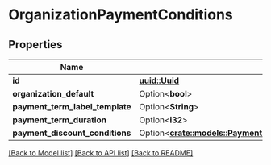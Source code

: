 # OrganizationPaymentConditions

## Properties

Name | Type | Description | Notes
------------ | ------------- | ------------- | -------------
**id** | [**uuid::Uuid**](uuid::Uuid.md) |  | 
**organization_default** | Option<**bool**> |  | [optional]
**payment_term_label_template** | Option<**String**> |  | [optional]
**payment_term_duration** | Option<**i32**> |  | [optional]
**payment_discount_conditions** | Option<[**crate::models::PaymentConditionsPaymentDiscountConditions**](PaymentConditions_paymentDiscountConditions.md)> |  | [optional]

[[Back to Model list]](../README.md#documentation-for-models) [[Back to API list]](../README.md#documentation-for-api-endpoints) [[Back to README]](../README.md)


